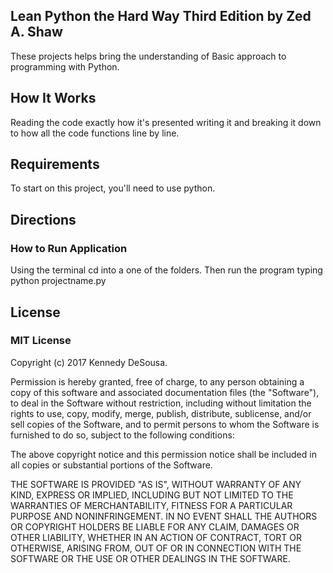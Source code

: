 ## Lean Python the Hard Way Third Edition by Zed A. Shaw

These projects helps bring the understanding of Basic approach to programming with Python.

## How It Works

Reading the code exactly how it's presented writing it and breaking it down to
how all the code functions line by line.

## Requirements

To start on this project, you'll need to use python.


## Directions

### How to Run Application

Using the terminal cd into a one of the folders. Then run the program typing
python projectname.py  

## License

### MIT License

Copyright (c) 2017 Kennedy DeSousa.

Permission is hereby granted, free of charge, to any person obtaining a copy
of this software and associated documentation files (the "Software"), to deal
in the Software without restriction, including without limitation the rights
to use, copy, modify, merge, publish, distribute, sublicense, and/or sell
copies of the Software, and to permit persons to whom the Software is
furnished to do so, subject to the following conditions:

The above copyright notice and this permission notice shall be included in all
copies or substantial portions of the Software.

THE SOFTWARE IS PROVIDED "AS IS", WITHOUT WARRANTY OF ANY KIND, EXPRESS OR
IMPLIED, INCLUDING BUT NOT LIMITED TO THE WARRANTIES OF MERCHANTABILITY,
FITNESS FOR A PARTICULAR PURPOSE AND NONINFRINGEMENT. IN NO EVENT SHALL THE
AUTHORS OR COPYRIGHT HOLDERS BE LIABLE FOR ANY CLAIM, DAMAGES OR OTHER
LIABILITY, WHETHER IN AN ACTION OF CONTRACT, TORT OR OTHERWISE, ARISING FROM,
OUT OF OR IN CONNECTION WITH THE SOFTWARE OR THE USE OR OTHER DEALINGS IN THE
SOFTWARE.

